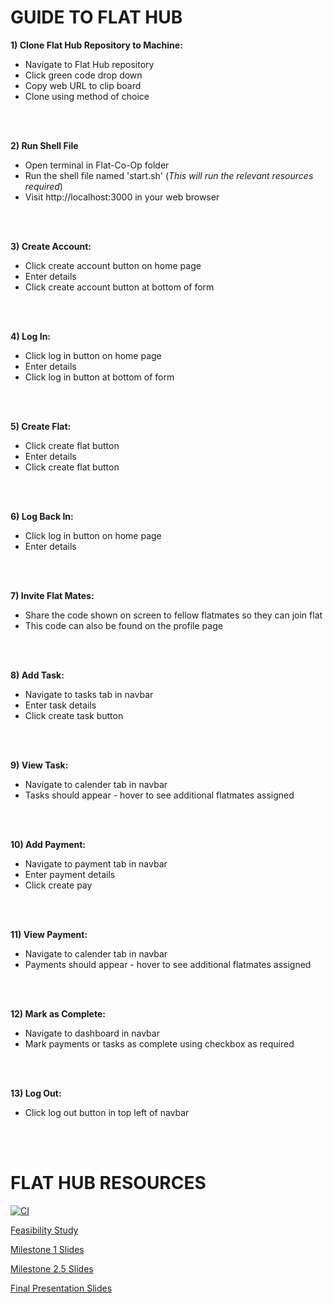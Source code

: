 # GUIDE TO FLAT HUB

**1) Clone Flat Hub Repository to Machine:** 
- Navigate to Flat Hub repository 
- Click green code drop down
- Copy web URL to clip board
- Clone using method of choice
<br>
<br>

**2) Run Shell File**
- Open terminal in Flat-Co-Op folder
- Run the shell file named 'start.sh' (*This will run the relevant resources required*)
- Visit http://localhost:3000 in your web browser
<br>
<br>

**3) Create Account:**
- Click create account button on home page
- Enter details
- Click create account button at bottom of form
<br>
<br>

**4)  Log In:**
- Click log in button on home page
- Enter details
- Click log in button at bottom of form
<br>
<br>

**5) Create Flat:**
- Click create flat button
- Enter details
- Click create flat button
<br>
<br>

**6)  Log Back In:**
- Click log in button on home page
- Enter details
<br>
<br>

**7) Invite Flat Mates:**
- Share the code shown on screen to fellow flatmates so they can join flat 
- This code can also be found on the profile page
<br>
<br>

**8) Add Task:**
- Navigate to tasks tab in navbar
- Enter task details
- Click create task button
<br>
<br>

**9) View Task:**
- Navigate to calender tab in navbar
- Tasks should appear - hover to see additional flatmates assigned
<br>
<br>

**10) Add Payment:**
- Navigate to payment tab in navbar
- Enter payment details
- Click create pay
<br>
<br>

**11) View Payment:**
- Navigate to calender tab in navbar
- Payments should appear - hover to see additional flatmates assigned
<br>
<br>

**12) Mark as Complete:**
- Navigate to dashboard in navbar
- Mark payments or tasks as complete using checkbox as required
<br>
<br>

**13) Log Out:**
- Click log out button in top left of navbar



<br>
<br>

# FLAT HUB RESOURCES

[![CI](https://github.com/lcadese/Flat-Co-op/actions/workflows/gradle.yml/badge.svg?branch=main)](https://github.com/lcadese/Flat-Co-op/actions/workflows/gradle.yml)

[Feasibility Study](https://docs.google.com/document/d/1v9Tw4Ltn0yRUwumZ-bjPKNyZb1GMgd2czavlDw4zOhU/edit)

[Milestone 1 Slides](https://docs.google.com/presentation/d/1lBpntEKT-qJhh_yhGnO01gX-YvSJ_nLBGLA6onixSPc/edit#slide=id.g26bfd092671_0_4744)

[Milestone 2.5 Slides](https://docs.google.com/presentation/d/1Qgc3WGZGrKrhpDWpHIndx_89exMNIFvN3chPMsavNBM/edit?usp=sharing)

[Final Presentation Slides](https://docs.google.com/presentation/d/1F3PMVmFSD-gOTRjP4JCRCvr4gBBWTXIz2WZdkMj_X4c/edit?usp=sharing)
